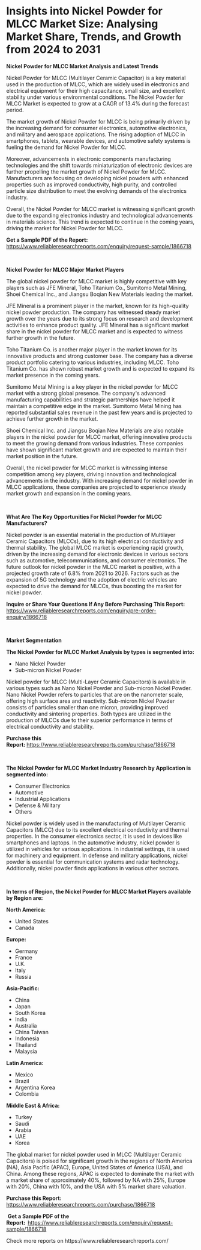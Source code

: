 <p><h1>Insights into Nickel Powder for MLCC Market Size: Analysing Market Share, Trends, and Growth from 2024 to 2031</h1></p><p><strong>Nickel Powder for MLCC Market Analysis and Latest Trends</strong></p>
<p><p>Nickel Powder for MLCC (Multilayer Ceramic Capacitor) is a key material used in the production of MLCC, which are widely used in electronics and electrical equipment for their high capacitance, small size, and excellent stability under various environmental conditions. The Nickel Powder for MLCC Market is expected to grow at a CAGR of 13.4% during the forecast period.</p><p>The market growth of Nickel Powder for MLCC is being primarily driven by the increasing demand for consumer electronics, automotive electronics, and military and aerospace applications. The rising adoption of MLCC in smartphones, tablets, wearable devices, and automotive safety systems is fueling the demand for Nickel Powder for MLCC.</p><p>Moreover, advancements in electronic components manufacturing technologies and the shift towards miniaturization of electronic devices are further propelling the market growth of Nickel Powder for MLCC. Manufacturers are focusing on developing nickel powders with enhanced properties such as improved conductivity, high purity, and controlled particle size distribution to meet the evolving demands of the electronics industry.</p><p>Overall, the Nickel Powder for MLCC market is witnessing significant growth due to the expanding electronics industry and technological advancements in materials science. This trend is expected to continue in the coming years, driving the market for Nickel Powder for MLCC.</p></p>
<p><strong>Get a Sample PDF of the Report:&nbsp;</strong> <a href="https://www.reliableresearchreports.com/enquiry/request-sample/1866718">https://www.reliableresearchreports.com/enquiry/request-sample/1866718</a></p>
<p>&nbsp;</p>
<p><strong>Nickel Powder for MLCC Major Market Players</strong></p>
<p><p>The global nickel powder for MLCC market is highly competitive with key players such as JFE Mineral, Toho Titanium Co., Sumitomo Metal Mining, Shoei Chemical Inc., and Jiangsu Boqian New Materials leading the market. </p><p>JFE Mineral is a prominent player in the market, known for its high-quality nickel powder production. The company has witnessed steady market growth over the years due to its strong focus on research and development activities to enhance product quality. JFE Mineral has a significant market share in the nickel powder for MLCC market and is expected to witness further growth in the future.</p><p>Toho Titanium Co. is another major player in the market known for its innovative products and strong customer base. The company has a diverse product portfolio catering to various industries, including MLCC. Toho Titanium Co. has shown robust market growth and is expected to expand its market presence in the coming years.</p><p>Sumitomo Metal Mining is a key player in the nickel powder for MLCC market with a strong global presence. The company's advanced manufacturing capabilities and strategic partnerships have helped it maintain a competitive edge in the market. Sumitomo Metal Mining has reported substantial sales revenue in the past few years and is projected to achieve further growth in the market.</p><p>Shoei Chemical Inc. and Jiangsu Boqian New Materials are also notable players in the nickel powder for MLCC market, offering innovative products to meet the growing demand from various industries. These companies have shown significant market growth and are expected to maintain their market position in the future.</p><p>Overall, the nickel powder for MLCC market is witnessing intense competition among key players, driving innovation and technological advancements in the industry. With increasing demand for nickel powder in MLCC applications, these companies are projected to experience steady market growth and expansion in the coming years.</p></p>
<p>&nbsp;</p>
<p><strong>What Are The Key Opportunities For Nickel Powder for MLCC Manufacturers?</strong></p>
<p><p>Nickel powder is an essential material in the production of Multilayer Ceramic Capacitors (MLCCs), due to its high electrical conductivity and thermal stability. The global MLCC market is experiencing rapid growth, driven by the increasing demand for electronic devices in various sectors such as automotive, telecommunications, and consumer electronics. The future outlook for nickel powder in the MLCC market is positive, with a projected growth rate of 6.8% from 2021 to 2026. Factors such as the expansion of 5G technology and the adoption of electric vehicles are expected to drive the demand for MLCCs, thus boosting the market for nickel powder.</p></p>
<p><strong>Inquire or Share Your Questions If Any Before Purchasing This Report:</strong> <a href="https://www.reliableresearchreports.com/enquiry/pre-order-enquiry/1866718">https://www.reliableresearchreports.com/enquiry/pre-order-enquiry/1866718</a></p>
<p>&nbsp;</p>
<p><strong>Market Segmentation</strong></p>
<p><strong>The Nickel Powder for MLCC Market Analysis by types is segmented into:</strong></p>
<p><ul><li>Nano Nickel Powder</li><li>Sub-micron Nickel Powder</li></ul></p>
<p><p>Nickel powder for MLCC (Multi-Layer Ceramic Capacitors) is available in various types such as Nano Nickel Powder and Sub-micron Nickel Powder. Nano Nickel Powder refers to particles that are on the nanometer scale, offering high surface area and reactivity. Sub-micron Nickel Powder consists of particles smaller than one micron, providing improved conductivity and sintering properties. Both types are utilized in the production of MLCCs due to their superior performance in terms of electrical conductivity and stability.</p></p>
<p><strong>Purchase this Report:&nbsp;</strong><a href="https://www.reliableresearchreports.com/purchase/1866718">https://www.reliableresearchreports.com/purchase/1866718</a></p>
<p>&nbsp;</p>
<p><strong>The Nickel Powder for MLCC Market Industry Research by Application is segmented into:</strong></p>
<p><ul><li>Consumer Electronics</li><li>Automotive</li><li>Industrial Applications</li><li>Defense & Military</li><li>Others</li></ul></p>
<p><p>Nickel powder is widely used in the manufacturing of Multilayer Ceramic Capacitors (MLCC) due to its excellent electrical conductivity and thermal properties. In the consumer electronics sector, it is used in devices like smartphones and laptops. In the automotive industry, nickel powder is utilized in vehicles for various applications. In industrial settings, it is used for machinery and equipment. In defense and military applications, nickel powder is essential for communication systems and radar technology. Additionally, nickel powder finds applications in various other sectors.</p></p>
<p>&nbsp;</p>
<p><strong>In terms of Region, the Nickel Powder for MLCC Market Players available by Region are:</strong></p>
<p>
    <p> <strong> North America: </strong>
        <ul>
            <li>United States</li>
            <li>Canada</li>
        </ul>
        </p> 
    <p> <strong> Europe: </strong>
        <ul>
            <li>Germany</li>
            <li>France</li>
            <li>U.K.</li>
            <li>Italy</li>
            <li>Russia</li>
        </ul>
        </p> 
    <p> <strong> Asia-Pacific: </strong>
        <ul>
            <li>China</li>
            <li>Japan</li>
            <li>South Korea</li>
            <li>India</li>
            <li>Australia</li>
            <li>China Taiwan</li>
            <li>Indonesia</li>
            <li>Thailand</li>
            <li>Malaysia</li>
        </ul>
        </p> 
    <p> <strong> Latin America: </strong>
        <ul>
            <li>Mexico</li>
            <li>Brazil</li>
            <li>Argentina Korea</li>
            <li>Colombia</li>
        </ul>
        </p> 
    <p> <strong> Middle East & Africa: </strong>
        <ul>
            <li>Turkey</li>
            <li>Saudi</li>
            <li>Arabia</li>
            <li>UAE</li>
            <li>Korea</li>
        </ul>
    </p>
    </p>
<p><p>The global market for nickel powder used in MLCC (Multilayer Ceramic Capacitors) is poised for significant growth in the regions of North America (NA), Asia Pacific (APAC), Europe, United States of America (USA), and China. Among these regions, APAC is expected to dominate the market with a market share of approximately 40%, followed by NA with 25%, Europe with 20%, China with 10%, and the USA with 5% market share valuation.</p></p>
<p><strong>Purchase this Report: </strong><a href="https://www.reliableresearchreports.com/purchase/1866718">https://www.reliableresearchreports.com/purchase/1866718</a></p>
<p>&nbsp;<strong>Get a Sample PDF of the Report:&nbsp;&nbsp;</strong><a href="https://www.reliableresearchreports.com/enquiry/request-sample/1866718">https://www.reliableresearchreports.com/enquiry/request-sample/1866718</a></p>
<p><strong></strong></p>
<p>Check more reports on https://www.reliableresearchreports.com/</p>